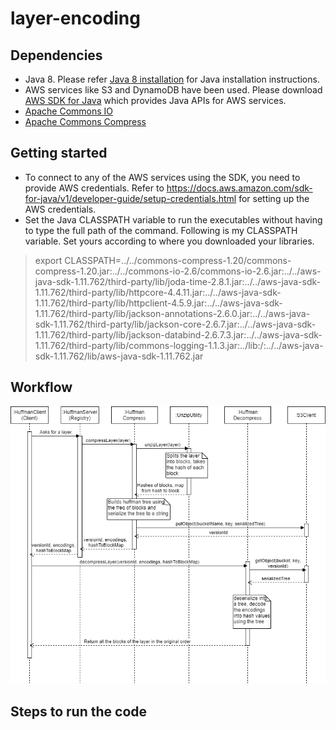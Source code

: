 # layer-encoding

## Dependencies
* Java 8. Please refer [Java 8 installation](https://www.javahelps.com/2015/03/install-oracle-jdk-in-ubuntu.html "Java 8 installation") for Java installation instructions.
* AWS services like S3 and DynamoDB have been used. Please download [AWS SDK for Java](https://sdk-for-java.amazonwebservices.com/latest/aws-java-sdk.zip "AWS SDK for Java") which provides Java APIs for AWS services.
* [Apache Commons IO](http://www.trieuvan.com/apache//commons/io/binaries/commons-io-2.6-bin.zip "Apache Commons IO")
* [Apache Commons Compress](http://mirror.cc.columbia.edu/pub/software/apache//commons/compress/binaries/commons-compress-1.20-bin.zip "Apache Commons Compress")

## Getting started
* To connect to any of the AWS services using the SDK, you need to provide AWS credentials. Refer to https://docs.aws.amazon.com/sdk-for-java/v1/developer-guide/setup-credentials.html for setting up the AWS credentials.
* Set the Java CLASSPATH variable to run the executables without having to type the full path of the command. Following is my CLASSPATH variable. Set yours according to where you downloaded your libraries.
> export CLASSPATH=../../commons-compress-1.20/commons-compress-1.20.jar:../../commons-io-2.6/commons-io-2.6.jar:../../aws-java-sdk-1.11.762/third-party/lib/joda-time-2.8.1.jar:../../aws-java-sdk-1.11.762/third-party/lib/httpcore-4.4.11.jar:../../aws-java-sdk-1.11.762/third-party/lib/httpclient-4.5.9.jar:../../aws-java-sdk-1.11.762/third-party/lib/jackson-annotations-2.6.0.jar:../../aws-java-sdk-1.11.762/third-party/lib/jackson-core-2.6.7.jar:../../aws-java-sdk-1.11.762/third-party/lib/jackson-databind-2.6.7.3.jar:../../aws-java-sdk-1.11.762/third-party/lib/commons-logging-1.1.3.jar:../lib:/:../../aws-java-sdk-1.11.762/lib/aws-java-sdk-1.11.762.jar
## Workflow
![alt text](https://github.com/AkhilaMangipudi/layer-encoding/blob/master/serverless_uml.png?raw=true)


## Steps to run the code

